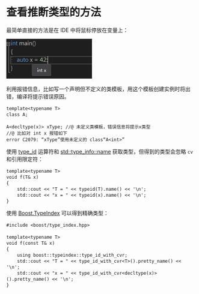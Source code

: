 # 查看推断类型的方法

最简单直接的方法是在 IDE 中将鼠标停放在变量上：

![](../../img/ide.png)

利用报错信息，比如写一个声明但不定义的类模板，用这个模板创建实例时将出错，编译将提示错误原因。

```
template<typename T>
class A;

A<decltype(x)> xType; //@ 未定义类模板，错误信息将提示x类型
//@ 比如对 int x 报错如下
error C2079: “xType”使用未定义的 class“A<int>”
```

使用 [type_id](https://en.cppreference.com/w/cpp/language/typeid) 运算符和 [std::type_info::name](https://en.cppreference.com/w/cpp/types/type_info/name) 获取类型，但得到的类型会忽略 `cv` 和引用限定符：

```
template<typename T>
void f(T& x)
{
    std::cout << "T = " << typeid(T).name() << '\n';
    std::cout << "x = " << typeid(x).name() << '\n';
}
```

使用 [Boost.TypeIndex](https://www.boost.org/doc/libs/1_71_0/doc/html/boost_typeindex_header_reference.html#header.boost.type_index_hpp) 可以得到精确类型：

```
#include <boost/type_index.hpp>

template<typename T>
void f(const T& x)
{
    using boost::typeindex::type_id_with_cvr;
    std::cout << "T = " << type_id_with_cvr<T>().pretty_name() << '\n';
    std::cout << "x = " << type_id_with_cvr<decltype(x)>().pretty_name() << '\n';
}
```

